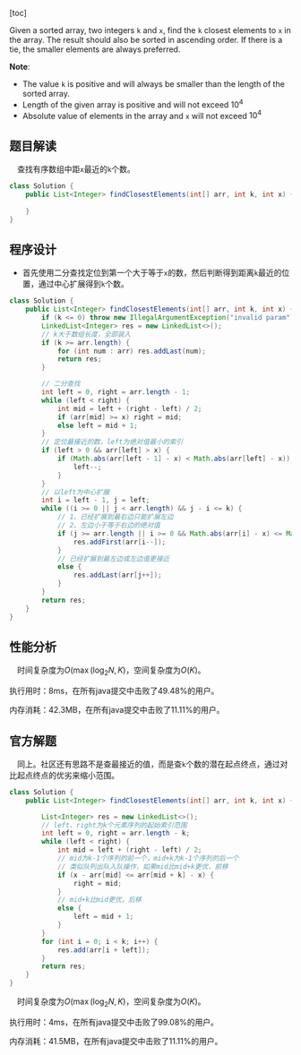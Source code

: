 [toc]

Given a sorted array, two integers `k` and `x`, find the `k` closest elements to `x` in the array. The result should also be sorted in ascending order. If there is a tie, the smaller elements are always preferred.



**Note**:

* The value `k` is positive and will always be smaller than the length of the sorted array.
* Length of the given array is positive and will not exceed $10^4$
* Absolute value of elements in the array and `x` will not exceed $10^4$



## 题目解读

&emsp;查找有序数组中距`x`最近的`k`个数。

```java
class Solution {
    public List<Integer> findClosestElements(int[] arr, int k, int x) {
        
    }
}
```

## 程序设计

* 首先使用二分查找定位到第一个大于等于`x`的数，然后判断得到距离`k`最近的位置，通过中心扩展得到`k`个数。


```java
class Solution {
    public List<Integer> findClosestElements(int[] arr, int k, int x) {
        if (k <= 0) throw new IllegalArgumentException("invalid param");
        LinkedList<Integer> res = new LinkedList<>();
        // k大于数组长度，全部装入
        if (k >= arr.length) {
            for (int num : arr) res.addLast(num);
            return res;
        }

        // 二分查找
        int left = 0, right = arr.length - 1;
        while (left < right) {
            int mid = left + (right - left) / 2;
            if (arr[mid] >= x) right = mid;
            else left = mid + 1;
        }
        // 定位最接近的数，left为绝对值最小的索引
        if (left > 0 && arr[left] > x) {
            if (Math.abs(arr[left - 1] - x) < Math.abs(arr[left] - x)) {
                left--;
            }
        }
        // 以left为中心扩展
        int i = left - 1, j = left;
        while ((i >= 0 || j < arr.length) && j - i <= k) {
            // 1、已经扩展到最右边只能扩展左边
            // 2、左边小于等于右边的绝对值
            if (j >= arr.length || i >= 0 && Math.abs(arr[i] - x) <= Math.abs(arr[j] - x)) {
                res.addFirst(arr[i--]);
            } 
            // 已经扩展到最左边或左边值更接近
            else {
                res.addLast(arr[j++]);
            }
        }
        return res;
    }
}
```

## 性能分析

&emsp;时间复杂度为$O(\max(\log_2N,K)$，空间复杂度为$O(K)$。

执行用时：8ms，在所有java提交中击败了49.48%的用户。

内存消耗：42.3MB，在所有java提交中击败了11.11%的用户。

## 官方解题

&emsp;同上。社区还有思路不是查最接近的值，而是查`k`个数的潜在起点终点，通过对比起点终点的优劣来缩小范围。

```java
class Solution {
    public List<Integer> findClosestElements(int[] arr, int k, int x) {

        List<Integer> res = new LinkedList<>();
        // left、right为k个元素序列的起始索引范围
        int left = 0, right = arr.length - k;
        while (left < right) {
            int mid = left + (right - left) / 2;
            // mid为k-1个序列的前一个，mid+k为k-1个序列的后一个
            // 类似队列出队入队操作，如果mid比mid+k更优，前移
            if (x - arr[mid] <= arr[mid + k] - x) {
                right = mid;
            }
            // mid+k比mid更优，后移
            else {
                left = mid + 1;
            }
        }
        for (int i = 0; i < k; i++) {
            res.add(arr[i + left]);
        }
        return res;
    }
}
```

&emsp;时间复杂度为$O(\max(\log_2N,K)$，空间复杂度为$O(K)$。

执行用时：4ms，在所有java提交中击败了99.08%的用户。

内存消耗：41.5MB，在所有java提交中击败了11.11%的用户。